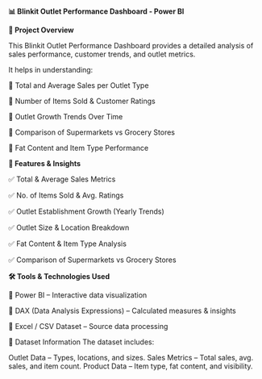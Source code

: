 **📊 Blinkit Outlet Performance Dashboard - Power BI**

**📌 Project Overview**

This Blinkit Outlet Performance Dashboard provides a detailed analysis of sales performance, customer trends, and outlet metrics.

It helps in understanding:

🔹 Total and Average Sales per Outlet Type

🔹 Number of Items Sold & Customer Ratings

🔹 Outlet Growth Trends Over Time

🔹 Comparison of Supermarkets vs Grocery Stores

🔹 Fat Content and Item Type Performance

**🚀 Features & Insights**

✅ Total & Average Sales Metrics

✅ No. of Items Sold & Avg. Ratings

✅ Outlet Establishment Growth (Yearly Trends)

✅ Outlet Size & Location Breakdown

✅ Fat Content & Item Type Analysis

✅ Comparison of Supermarkets vs Grocery Stores

**🛠 Tools & Technologies Used**

🔹 Power BI – Interactive data visualization

🔹 DAX (Data Analysis Expressions) – Calculated measures & insights

🔹 Excel / CSV Dataset – Source data processing

📂 Dataset Information
The dataset includes:

Outlet Data – Types, locations, and sizes.
Sales Metrics – Total sales, avg. sales, and item count.
Product Data – Item type, fat content, and visibility.
